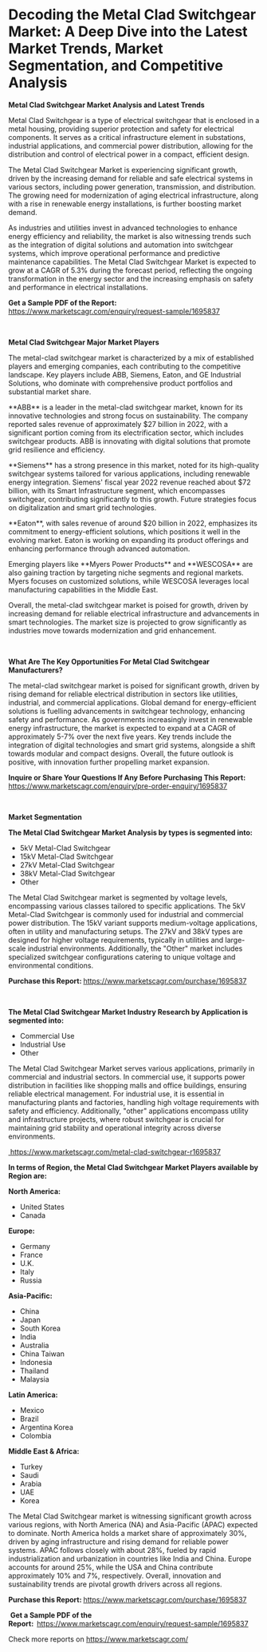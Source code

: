 <p><h1>Decoding the Metal Clad Switchgear Market: A Deep Dive into the Latest Market Trends, Market Segmentation, and Competitive Analysis</h1></p><p><strong>Metal Clad Switchgear Market Analysis and Latest Trends</strong></p>
<p><p>Metal Clad Switchgear is a type of electrical switchgear that is enclosed in a metal housing, providing superior protection and safety for electrical components. It serves as a critical infrastructure element in substations, industrial applications, and commercial power distribution, allowing for the distribution and control of electrical power in a compact, efficient design.</p><p>The Metal Clad Switchgear Market is experiencing significant growth, driven by the increasing demand for reliable and safe electrical systems in various sectors, including power generation, transmission, and distribution. The growing need for modernization of aging electrical infrastructure, along with a rise in renewable energy installations, is further boosting market demand. </p><p>As industries and utilities invest in advanced technologies to enhance energy efficiency and reliability, the market is also witnessing trends such as the integration of digital solutions and automation into switchgear systems, which improve operational performance and predictive maintenance capabilities. The Metal Clad Switchgear Market is expected to grow at a CAGR of 5.3% during the forecast period, reflecting the ongoing transformation in the energy sector and the increasing emphasis on safety and performance in electrical installations.</p></p>
<p><strong>Get a Sample PDF of the Report:&nbsp;</strong> <a href="https://www.marketscagr.com/enquiry/request-sample/1695837?utm_campaign=1905&utm_medium=2&utm_source=Github&utm_content=ia&utm_term=13022025&utm_id=metal-clad-switchgear">https://www.marketscagr.com/enquiry/request-sample/1695837</a></p>
<p>&nbsp;</p>
<p><strong>Metal Clad Switchgear Major Market Players</strong></p>
<p><p>The metal-clad switchgear market is characterized by a mix of established players and emerging companies, each contributing to the competitive landscape. Key players include ABB, Siemens, Eaton, and GE Industrial Solutions, who dominate with comprehensive product portfolios and substantial market share.</p><p>**ABB** is a leader in the metal-clad switchgear market, known for its innovative technologies and strong focus on sustainability. The company reported sales revenue of approximately $27 billion in 2022, with a significant portion coming from its electrification sector, which includes switchgear products. ABB is innovating with digital solutions that promote grid resilience and efficiency.</p><p>**Siemens** has a strong presence in this market, noted for its high-quality switchgear systems tailored for various applications, including renewable energy integration. Siemens' fiscal year 2022 revenue reached about $72 billion, with its Smart Infrastructure segment, which encompasses switchgear, contributing significantly to this growth. Future strategies focus on digitalization and smart grid technologies.</p><p>**Eaton**, with sales revenue of around $20 billion in 2022, emphasizes its commitment to energy-efficient solutions, which positions it well in the evolving market. Eaton is working on expanding its product offerings and enhancing performance through advanced automation.</p><p>Emerging players like **Myers Power Products** and **WESCOSA** are also gaining traction by targeting niche segments and regional markets. Myers focuses on customized solutions, while WESCOSA leverages local manufacturing capabilities in the Middle East.</p><p>Overall, the metal-clad switchgear market is poised for growth, driven by increasing demand for reliable electrical infrastructure and advancements in smart technologies. The market size is projected to grow significantly as industries move towards modernization and grid enhancement.</p></p>
<p>&nbsp;</p>
<p><strong>What Are The Key Opportunities For Metal Clad Switchgear Manufacturers?</strong></p>
<p><p>The metal-clad switchgear market is poised for significant growth, driven by rising demand for reliable electrical distribution in sectors like utilities, industrial, and commercial applications. Global demand for energy-efficient solutions is fuelling advancements in switchgear technology, enhancing safety and performance. As governments increasingly invest in renewable energy infrastructure, the market is expected to expand at a CAGR of approximately 5-7% over the next five years. Key trends include the integration of digital technologies and smart grid systems, alongside a shift towards modular and compact designs. Overall, the future outlook is positive, with innovation further propelling market expansion.</p></p>
<p><strong>Inquire or Share Your Questions If Any Before Purchasing This Report:</strong> <a href="https://www.marketscagr.com/enquiry/pre-order-enquiry/1695837?utm_campaign=1905&utm_medium=2&utm_source=Github&utm_content=ia&utm_term=13022025&utm_id=metal-clad-switchgear">https://www.marketscagr.com/enquiry/pre-order-enquiry/1695837</a></p>
<p>&nbsp;</p>
<p><strong>Market Segmentation</strong></p>
<p><strong>The Metal Clad Switchgear Market Analysis by types is segmented into:</strong></p>
<p><ul><li>5kV Metal-Clad Switchgear</li><li>15kV Metal-Clad Switchgear</li><li>27kV Metal-Clad Switchgear</li><li>38kV Metal-Clad Switchgear</li><li>Other</li></ul></p>
<p><p>The Metal Clad Switchgear market is segmented by voltage levels, encompassing various classes tailored to specific applications. The 5kV Metal-Clad Switchgear is commonly used for industrial and commercial power distribution. The 15kV variant supports medium-voltage applications, often in utility and manufacturing setups. The 27kV and 38kV types are designed for higher voltage requirements, typically in utilities and large-scale industrial environments. Additionally, the "Other" market includes specialized switchgear configurations catering to unique voltage and environmental conditions.</p></p>
<p><strong>Purchase this Report:&nbsp;</strong><a href="https://www.marketscagr.com/purchase/1695837?utm_campaign=1905&utm_medium=2&utm_source=Github&utm_content=ia&utm_term=13022025&utm_id=metal-clad-switchgear">https://www.marketscagr.com/purchase/1695837</a></p>
<p>&nbsp;</p>
<p><strong>The Metal Clad Switchgear Market Industry Research by Application is segmented into:</strong></p>
<p><ul><li>Commercial Use</li><li>Industrial Use</li><li>Other</li></ul></p>
<p><p>The Metal Clad Switchgear Market serves various applications, primarily in commercial and industrial sectors. In commercial use, it supports power distribution in facilities like shopping malls and office buildings, ensuring reliable electrical management. For industrial use, it is essential in manufacturing plants and factories, handling high voltage requirements with safety and efficiency. Additionally, "other" applications encompass utility and infrastructure projects, where robust switchgear is crucial for maintaining grid stability and operational integrity across diverse environments.</p></p>
<p><a href="https://www.marketscagr.com/metal-clad-switchgear-r1695837?utm_campaign=1905&utm_medium=2&utm_source=Github&utm_content=ia&utm_term=13022025&utm_id=metal-clad-switchgear">&nbsp;https://www.marketscagr.com/metal-clad-switchgear-r1695837</a></p>
<p><strong>In terms of Region, the Metal Clad Switchgear Market Players available by Region are:</strong></p>
<p>
    <p> <strong> North America: </strong>
        <ul>
            <li>United States</li>
            <li>Canada</li>
        </ul>
        </p> 
    <p> <strong> Europe: </strong>
        <ul>
            <li>Germany</li>
            <li>France</li>
            <li>U.K.</li>
            <li>Italy</li>
            <li>Russia</li>
        </ul>
        </p> 
    <p> <strong> Asia-Pacific: </strong>
        <ul>
            <li>China</li>
            <li>Japan</li>
            <li>South Korea</li>
            <li>India</li>
            <li>Australia</li>
            <li>China Taiwan</li>
            <li>Indonesia</li>
            <li>Thailand</li>
            <li>Malaysia</li>
        </ul>
        </p> 
    <p> <strong> Latin America: </strong>
        <ul>
            <li>Mexico</li>
            <li>Brazil</li>
            <li>Argentina Korea</li>
            <li>Colombia</li>
        </ul>
        </p> 
    <p> <strong> Middle East & Africa: </strong>
        <ul>
            <li>Turkey</li>
            <li>Saudi</li>
            <li>Arabia</li>
            <li>UAE</li>
            <li>Korea</li>
        </ul>
    </p>
    </p>
<p><p>The Metal Clad Switchgear market is witnessing significant growth across various regions, with North America (NA) and Asia-Pacific (APAC) expected to dominate. North America holds a market share of approximately 30%, driven by aging infrastructure and rising demand for reliable power systems. APAC follows closely with about 28%, fueled by rapid industrialization and urbanization in countries like India and China. Europe accounts for around 25%, while the USA and China contribute approximately 10% and 7%, respectively. Overall, innovation and sustainability trends are pivotal growth drivers across all regions.</p></p>
<p><strong>Purchase this Report: </strong><a href="https://www.marketscagr.com/purchase/1695837?utm_campaign=1905&utm_medium=2&utm_source=Github&utm_content=ia&utm_term=13022025&utm_id=metal-clad-switchgear">https://www.marketscagr.com/purchase/1695837</a></p>
<p>&nbsp;<strong>Get a Sample PDF of the Report:&nbsp;&nbsp;</strong><a href="https://www.marketscagr.com/enquiry/request-sample/1695837?utm_campaign=1905&utm_medium=2&utm_source=Github&utm_content=ia&utm_term=13022025&utm_id=metal-clad-switchgear">https://www.marketscagr.com/enquiry/request-sample/1695837</a></p>
<p><strong></strong></p>
<p>Check more reports on <a href="https://www.marketscagr.com/?utm_campaign=1905&utm_medium=2&utm_source=Github&utm_content=ia&utm_term=13022025&utm_id=metal-clad-switchgear">https://www.marketscagr.com/</a></p>
